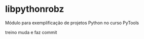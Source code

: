 # libpythonrobz
Módulo para exemplificação de projetos Python no curso PyTools

treino muda e faz commit